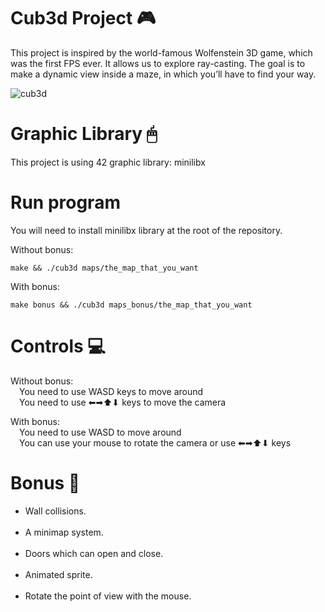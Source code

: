 # Cub3d Project 🎮
This project is inspired by the world-famous Wolfenstein 3D game, which was the first FPS ever. It allows us to explore ray-casting. The goal is to
make a dynamic view inside a maze, in which you’ll have to find your way.

![cub3d](https://github.com/v-nadal/cub3d/assets/116278958/74f4cddf-6f06-4916-b652-4015d5ed1994)

# Graphic Library 🖱

This project is using 42 graphic library: minilibx

# Run program
You will need to install minilibx library at the root of the repository.

Without bonus: <br>
```
make && ./cub3d maps/the_map_that_you_want
```

With bonus: <br>
```
make bonus && ./cub3d maps_bonus/the_map_that_you_want
```

# Controls 💻
Without bonus: <br>
&ensp;&ensp;You need to use WASD keys to move around<br>
&ensp;&ensp;You need to use ⬅➡⬆⬇ keys to move the camera<br>
  
With bonus: <br>
&ensp;&ensp;You need to use WASD to move around<br>
&ensp;&ensp;You can use your mouse to rotate the camera or use ⬅➡⬆⬇ keys<br>

# Bonus 📍
<ul style="list-style-type: disc">
  <li> Wall collisions. </li> </br>
  <li> A minimap system. </li> </br>
  <li>Doors which can open and close. </li> <br/>
  <li> Animated sprite. </li> </br>
  <li> Rotate the point of view with the mouse. </li> </br>
</ul>
